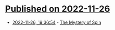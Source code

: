 # [Published on 2022-11-26](index.md)

* [2022-11-26, 19:36:54](https://news.ycombinator.com/item?id=33755851) - [The Mystery of Spin](https://www.math.columbia.edu/~woit/wordpress/?p=13152)
